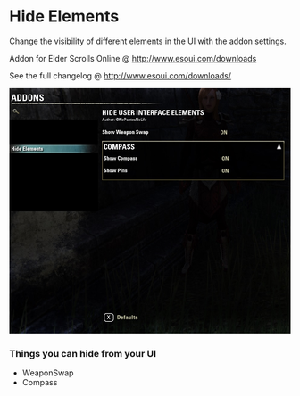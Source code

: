 # Hide Elements
Change the visibility of different elements in the UI with the addon settings.

Addon for Elder Scrolls Online @ http://www.esoui.com/downloads

See the full changelog @ http://www.esoui.com/downloads/

![preview](img/Preview.jpg)

### Things you can hide from your UI
* WeaponSwap
* Compass
